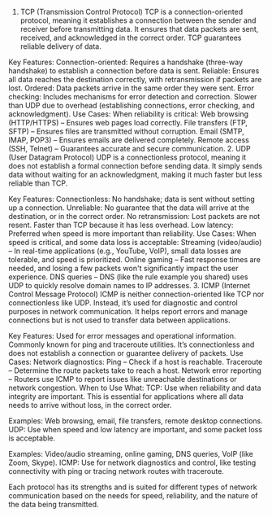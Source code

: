 1. TCP (Transmission Control Protocol)
TCP is a connection-oriented protocol, meaning it establishes a connection between the sender and receiver before transmitting data. It ensures that data packets are sent, received, and acknowledged in the correct order. TCP guarantees reliable delivery of data.

Key Features:
Connection-oriented: Requires a handshake (three-way handshake) to establish a connection before data is sent.
Reliable: Ensures all data reaches the destination correctly, with retransmission if packets are lost.
Ordered: Data packets arrive in the same order they were sent.
Error checking: Includes mechanisms for error detection and correction.
Slower than UDP due to overhead (establishing connections, error checking, and acknowledgment).
Use Cases:
When reliability is critical:
Web browsing (HTTP/HTTPS) – Ensures web pages load correctly.
File transfers (FTP, SFTP) – Ensures files are transmitted without corruption.
Email (SMTP, IMAP, POP3) – Ensures emails are delivered completely.
Remote access (SSH, Telnet) – Guarantees accurate and secure communication.
2. UDP (User Datagram Protocol)
UDP is a connectionless protocol, meaning it does not establish a formal connection before sending data. It simply sends data without waiting for an acknowledgment, making it much faster but less reliable than TCP.

Key Features:
Connectionless: No handshake; data is sent without setting up a connection.
Unreliable: No guarantee that the data will arrive at the destination, or in the correct order.
No retransmission: Lost packets are not resent.
Faster than TCP because it has less overhead.
Low latency: Preferred when speed is more important than reliability.
Use Cases:
When speed is critical, and some data loss is acceptable:
Streaming (video/audio) – In real-time applications (e.g., YouTube, VoIP), small data losses are tolerable, and speed is prioritized.
Online gaming – Fast response times are needed, and losing a few packets won't significantly impact the user experience.
DNS queries – DNS (like the rule example you shared) uses UDP to quickly resolve domain names to IP addresses.
3. ICMP (Internet Control Message Protocol)
ICMP is neither connection-oriented like TCP nor connectionless like UDP. Instead, it’s used for diagnostic and control purposes in network communication. It helps report errors and manage connections but is not used to transfer data between applications.

Key Features:
Used for error messages and operational information.
Commonly known for ping and traceroute utilities.
It’s connectionless and does not establish a connection or guarantee delivery of packets.
Use Cases:
Network diagnostics:
Ping – Check if a host is reachable.
Traceroute – Determine the route packets take to reach a host.
Network error reporting – Routers use ICMP to report issues like unreachable destinations or network congestion.
When to Use What:
TCP: Use when reliability and data integrity are important. This is essential for applications where all data needs to arrive without loss, in the correct order.

Examples: Web browsing, email, file transfers, remote desktop connections.
UDP: Use when speed and low latency are important, and some packet loss is acceptable.

Examples: Video/audio streaming, online gaming, DNS queries, VoIP (like Zoom, Skype).
ICMP: Use for network diagnostics and control, like testing connectivity with ping or tracing network routes with traceroute.

Each protocol has its strengths and is suited for different types of network communication based on the needs for speed, reliability, and the nature of the data being transmitted.